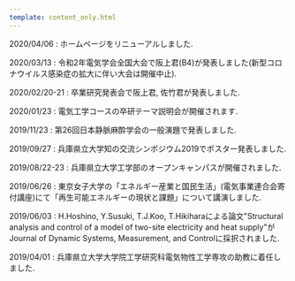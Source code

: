 ```yaml
---
template: content_only.html
---
```


2020/04/06
: ホームページをリニューアルしました. 

2020/03/13
: 令和2年電気学会全国大会で阪上君(B4)が発表しました(新型コロナウイルス感染症の拡大に伴い大会は開催中止). 


2020/02/20-21
: 卒業研究発表会で阪上君, 佐竹君が発表しました. 


2020/01/23
: 電気工学コースの卒研テーマ説明会が開催されます. 


2019/11/23
: 第26回日本静脈麻酔学会の一般演題で発表しました. 


2019/09/27
: 兵庫県立大学知の交流シンポジウム2019でポスター発表しました.

2019/08/22-23
: 兵庫県立大学工学部のオープンキャンパスが開催されました. 

2019/06/26
: 東京女子大学の「エネルギー産業と国民生活」(電気事業連合会寄付講座)にて「再生可能エネルギーの現状と課題」について講演しました. 

2019/06/03
: H.Hoshino, Y.Susuki, T.J.Koo, T.Hikiharaによる論文"Structural analysis and control of a model of two-site electricity and heat supply"がJournal of Dynamic Systems, Measurement, and Controlに採択されました.

2019/04/01
: 兵庫県立大学大学院工学研究科電気物性工学専攻の助教に着任しました.

